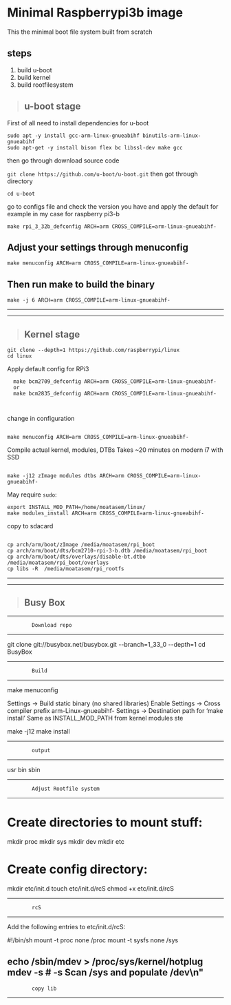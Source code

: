 # Minimal Raspberrypi3b image

This the minimal boot file system built from scratch 

## steps 
1. build u-boot
2. build kernel
3. build rootfilesystem
  
> ## u-boot stage 

First of all need to install dependencies for u-boot 
 
```
sudo apt -y install gcc-arm-linux-gnueabihf binutils-arm-linux-gnueabihf
sudo apt-get -y install bison flex bc libssl-dev make gcc 
```

then go through download source code 

`
git clone https://github.com/u-boot/u-boot.git
`
then got through directory 

` cd u-boot
`

go to configs file and check the version you have and apply the default for example in my case for raspberry pi3-b 

```
make rpi_3_32b_defconfig ARCH=arm CROSS_COMPILE=arm-linux-gnueabihf-

```

Adjust your settings through menuconfig 
---

```
make menuconfig ARCH=arm CROSS_COMPILE=arm-linux-gnueabihf-
```

Then run make to build the binary 
---

```
make -j 6 ARCH=arm CROSS_COMPILE=arm-linux-gnueabihf-

```

---
---
> ## Kernel stage 
```
git clone --depth=1 https://github.com/raspberrypi/linux
cd linux

```

Apply default config for RPi3
```
  make bcm2709_defconfig ARCH=arm CROSS_COMPILE=arm-linux-gnueabihf-
  or
  make bcm2835_defconfig ARCH=arm CROSS_COMPILE=arm-linux-gnueabihf-

  
```
change in configuration
```

make menuconfig ARCH=arm CROSS_COMPILE=arm-linux-gnueabihf-

```

Compile actual kernel, modules, DTBs
Takes ~20 minutes on modern i7 with SSD
```

make -j12 zImage modules dtbs ARCH=arm CROSS_COMPILE=arm-linux-gnueabihf-

```


May require `sudo`:
```
export INSTALL_MOD_PATH=/home/moatasem/linux/
make modules_install ARCH=arm CROSS_COMPILE=arm-linux-gnueabihf-
```

copy to sdacard

```

cp arch/arm/boot/zImage /media/moatasem/rpi_boot
cp arch/arm/boot/dts/bcm2710-rpi-3-b.dtb /media/moatasem/rpi_boot
cp arch/arm/boot/dts/overlays/disable-bt.dtbo /media/moatasem/rpi_boot/overlays
cp libs -R  /media/moatasem/rpi_rootfs

```

---
---
> ## Busy Box 
------------------------------------------------------------------
			Download repo
------------------------------------------------------------------
git clone git://busybox.net/busybox.git --branch=1_33_0 --depth=1
cd BusyBox

------------------------------------------------------------------
			Build
------------------------------------------------------------------
make menuconfig


Settings -> Build static binary 	(no shared libraries) 	Enable
Settings -> Cross compiler prefix 	arm-Linux-gnueabihf-
Settings -> Destination path for ‘make install’ 	Same as INSTALL_MOD_PATH from kernel modules ste

make -j12
make install

------------------------------------------------------------------
			output
------------------------------------------------------------------
 usr bin sbin 

------------------------------------------------------------------
			Adjust Rootfile system
------------------------------------------------------------------
# Create directories to mount stuff:
mkdir proc
mkdir sys
mkdir dev
mkdir etc

# Create config directory:
mkdir etc/init.d
touch etc/init.d/rcS
chmod +x etc/init.d/rcS

------------------------------------------------------------------
			rcS
------------------------------------------------------------------
Add the following entries to etc/init.d/rcS:

#!/bin/sh
mount -t proc none /proc
mount -t sysfs none /sys

echo /sbin/mdev > /proc/sys/kernel/hotplug
mdev -s  # -s	Scan /sys and populate /dev\n"
------------------------------------------------------------------
			copy lib 
------------------------------------------------------------------


